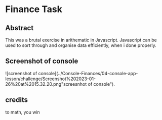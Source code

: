 # Finance Task

## Abstract

This was a brutal exercise in arithematic in Javascript. Javascript can be used to sort through and organise data efficiently, when i done properly.

## Screenshot of console

![screenshot of console](../Console-Finances/04-console-app-lesson/challenge/Screenshot%202023-01-26%20at%2015.32.20.png"screesnhot of console").

## credits
 to math, you win
